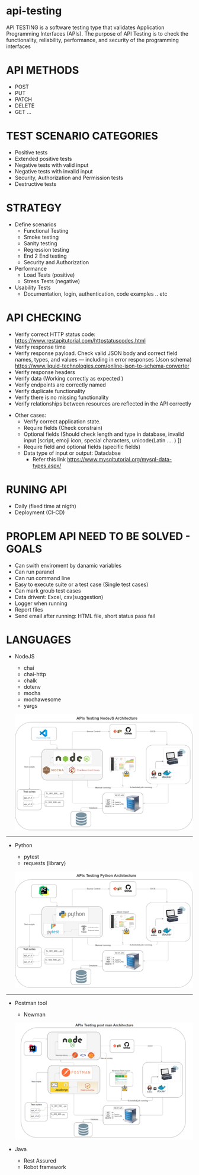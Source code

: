 # api-testing
API TESTING is a software testing type that validates Application Programming Interfaces (APIs). The purpose of API Testing is to check the functionality, reliability, performance, and security of the programming interfaces

# API METHODS
  - POST
  - PUT
  - PATCH
  - DELETE
  - GET
  ...
  
# TEST SCENARIO CATEGORIES
  - Positive tests
  - Extended positive tests
  - Negative tests with valid input
  - Negative tests with invalid input
  - Security, Authorization and Permission tests
  - Destructive tests

# STRATEGY 
  - Define scenarios 
    - Functional Testing
    - Smoke testing
    - Sanity testing
    - Regression testing
    - End 2 End testing
    - Security and Authorization
  - Performance
    - Load Tests (positive)
    - Stress Tests (negative)
  - Usability Tests
    -  Documentation, login, authentication, code examples .. etc

# API CHECKING
  - Verify correct HTTP status code: https://www.restapitutorial.com/httpstatuscodes.html
  - Verify response time
  - Verify response payload. Check valid JSON body and correct field names, types, and values — including in error responses (Json schema) https://www.liquid-technologies.com/online-json-to-schema-converter
  - Verify response headers
  - Verify data (Working correctly as expected )
  - Verify endpoints are correctly named 
  - Verify duplicate functionality
  - Verify there is no missing functionality
  - Verify relationships between resources are reflected in the API  correctly
  * Other cases:
    - Verify correct application state.
    - Require fields (Check constrain)
    - Optional fields (Should check length and type in database, invalid input [script, emoji icon, special characters, unicode(Latin .... ) ])
    - Require field and optional fields (specific fields)
    - Data type of input or output: Datadabse 
      - Refer this link https://www.mysqltutorial.org/mysql-data-types.aspx/
    
# RUNING API
  - Daily (fixed time at nigth)
  - Deployment (CI-CD)
  
# PROPLEM API NEED TO BE SOLVED - GOALS
 - Can swith enviroment by danamic variables
 - Can run paranel 
 - Can run command line
 - Easy to execute suite or a test case (Single test cases)
 - Can mark groub test cases
 - Data drivent: Excel, csv(suggestion)
 - Logger when running
 - Report files
 - Send email after running: HTML file, short status pass fail

# LANGUAGES
  - NodeJS
    - chai
    - chai-http
    - chalk
    - dotenv
    - mocha
    - mochawesome
    - yargs

    ![APIs Testing NodeJS Architect](https://github.com/harrynguyen1993/api-testing/blob/develop/architect/APIs%20Testing%20NodeJS%20Architect.png)
    
   --------------
   
  - Python
    - pytest
    - requests (library)
    

    ![APIs Testing Python Architect](https://github.com/harrynguyen1993/api-testing/blob/develop/architect/APIs%20Testing%20Python%20Architect.png)
   --------------
   
  - Postman tool
    - Newman 

    ![APIs Testing postman tool Architect](https://github.com/harrynguyen1993/api-testing/blob/develop/architect/APIs%20Testing%20postman%20Architect.png) 
   
  - Java
    - Rest Assured
    - Robot framework

